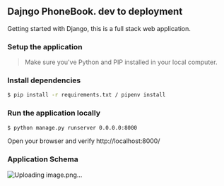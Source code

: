 ## Dajngo PhoneBook. dev to deployment
Getting started with Django, this is a full stack web application.
 
### Setup the application
> Make sure you've Python and PIP installed in your local computer.
> 
 
### Install dependencies
```sh
$ pip install -r requirements.txt / pipenv install
```
 
### Run the application locally
 
```sh
$ python manage.py runserver 0.0.0.0:8000
```
Open your browser and verify http://localhost:8000/
 
### Application Schema


![Uploading image.png…]()
